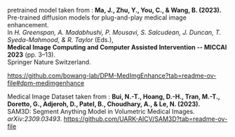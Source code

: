 pretrained model taken from : 
**Ma, J., Zhu, Y., You, C., & Wang, B. (2023).**  
Pre-trained diffusion models for plug-and-play medical image enhancement.  
In *H. Greenspan, A. Madabhushi, P. Mousavi, S. Salcudean, J. Duncan, T. Syeda-Mahmood, & R. Taylor* (Eds.),  
**Medical Image Computing and Computer Assisted Intervention -- MICCAI 2023** (pp. 3–13).  
Springer Nature Switzerland.

https://github.com/bowang-lab/DPM-MedImgEnhance?tab=readme-ov-file#dpm-medimgenhance



Medical Image Dataset taken from : 
**Bui, N.-T., Hoang, D.-H., Tran, M.-T., Doretto, G., Adjeroh, D., Patel, B., Choudhary, A., & Le, N. (2023).**  
SAM3D: Segment Anything Model in Volumetric Medical Images.  
*arXiv:2309.03493*.
https://github.com/UARK-AICV/SAM3D?tab=readme-ov-file
